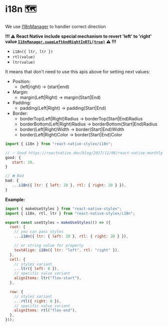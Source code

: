 # i18n 🗺

We use [I18nManager](https://github.com/facebook/react-native/blob/e36247030575e93c1d7087cdb04e1498e9577056/Libraries/ReactNative/I18nManager.js) to handler correct direction

**!!! ⚠️ React Native include special mechanism to revert 'left' to 'right' value [`I18nManager.swapLeftAndRightInRTL(true)`](https://reactnative.dev/blog/2017/11/06/react-native-monthly-5#facebook) ⚠️ !!!**

- `i18n({ ltr, ltr })`
- `rtl(value)`
- `ltr(value)`

It means that don't need to use this apis above for setting next values:

- Position:
  - (left|right) → (start|end)
- Margin:
  - margin(Left|Right) → margin(Start|End)
- Padding:
  - padding(Left|Right) → padding(Start|End)
- Border:
  - borderTop(Left|Right)Radius → borderTop(Start|End)Radius
  - borderBottom(Left|Right)Radius → borderBottom(Start|End)Radius
  - border(Left|Right)Width → border(Start|End)Width
  - border(Left|Right)Color → border(Start|End)Color

```js
import { i18n } from "react-native-stylex/i18n";

// ✅ Good https://reactnative.dev/blog/2017/11/06/react-native-monthly-5#facebook
good: {
   start: 20,
}

// ❌ Bad
bad: {
   ...i18n({ ltr: { left: 20 }, rtl: { right: 20 } }),
}
```

**Example:**

```js
import { makeUseStyles } from "react-native-stylex";
import { i18n, rtl, ltr } from "react-native-stylex/i18n";

export const useStyles = makeUseStyles(() => ({
  root: {
    // you can pass styles
    ...i18n({ ltr: { left: 20 }, rtl: { right: 20 } }),

    // or string value for property
    textAlign: i18n({ ltr: "left", rtl: "right" }),
  },
  cell: {
    // styles variant
    ...ltr({ left: 0 }),
    // specific value variant
    alignItems: ltr("flex-start"),
  },

  row: {
    // styles variant
    ...rtl({ right: 0 }),
    // specific value variant
    alignItems: rtl("flex-end"),
  },
}));
```
